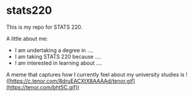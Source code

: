 # stats220

This is my repo for STATS 220. 

A little about me:

- I am undertaking a degree in ....
- I am taking STATS 220 because ....
- I am interested in learning about ....

A meme that captures how I currently feel about my university studies is !([https://c.tenor.com/8druEACXtX8AAAAd/tenor.gif](https://tenor.com/bht5C.gif))
